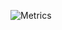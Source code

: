 ![Metrics](https://metrics.lecoq.io/wahyudesu?template=classic&base.hireable=true&base.header=0&achievements=1&projects=1&introduction=1&base=header%2C%20activity%2C%20community%2C%20repositories%2C%20metadata&base.indepth=false&base.hireable=true&base.skip=false&achievements=false&achievements.threshold=C&achievements.secrets=true&achievements.display=compact&achievements.limit=0&projects=false&projects.limit=4&projects.descriptions=false&introduction=false&introduction.title=true&config.timezone=Asia%2FJakarta)
